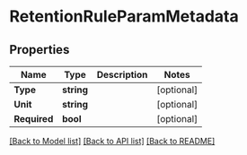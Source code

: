 # RetentionRuleParamMetadata

## Properties

Name | Type | Description | Notes
------------ | ------------- | ------------- | -------------
**Type** | **string** |  | [optional] 
**Unit** | **string** |  | [optional] 
**Required** | **bool** |  | [optional] 

[[Back to Model list]](../README.md#documentation-for-models) [[Back to API list]](../README.md#documentation-for-api-endpoints) [[Back to README]](../README.md)


